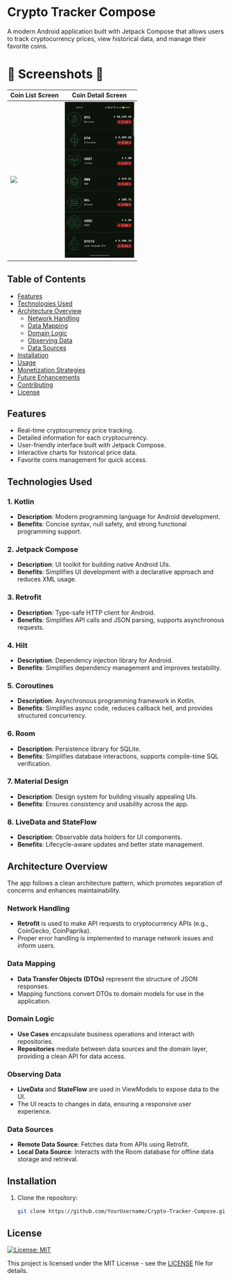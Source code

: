 # Crypto Tracker Compose

A modern Android application built with Jetpack Compose that allows users to track cryptocurrency prices, view historical data, and manage their favorite coins.

# :camera_flash: **Screenshots** :camera_flash:

| Coin List  Screen                                   | Coin Detail  Screen                                     |
|-----------------------------------------------------|-------------------------------------------------------|
| <img width="160" src="./assets/CoinListScreen.gif"> | <img width="160" src="./assets/CoinDetailScreen.gif"> |



## Table of Contents

- [Features](#features)
- [Technologies Used](#technologies-used)
- [Architecture Overview](#architecture-overview)
  - [Network Handling](#network-handling)
  - [Data Mapping](#data-mapping)
  - [Domain Logic](#domain-logic)
  - [Observing Data](#observing-data)
  - [Data Sources](#data-sources)
- [Installation](#installation)
- [Usage](#usage)
- [Monetization Strategies](#monetization-strategies)
- [Future Enhancements](#future-enhancements)
- [Contributing](#contributing)
- [License](#license)

## Features

- Real-time cryptocurrency price tracking.
- Detailed information for each cryptocurrency.
- User-friendly interface built with Jetpack Compose.
- Interactive charts for historical price data.
- Favorite coins management for quick access.

## Technologies Used

### 1. Kotlin
- **Description**: Modern programming language for Android development.
- **Benefits**: Concise syntax, null safety, and strong functional programming support.

### 2. Jetpack Compose
- **Description**: UI toolkit for building native Android UIs.
- **Benefits**: Simplifies UI development with a declarative approach and reduces XML usage.

### 3. Retrofit
- **Description**: Type-safe HTTP client for Android.
- **Benefits**: Simplifies API calls and JSON parsing, supports asynchronous requests.

### 4. Hilt
- **Description**: Dependency injection library for Android.
- **Benefits**: Simplifies dependency management and improves testability.

### 5. Coroutines
- **Description**: Asynchronous programming framework in Kotlin.
- **Benefits**: Simplifies async code, reduces callback hell, and provides structured concurrency.

### 6. Room
- **Description**: Persistence library for SQLite.
- **Benefits**: Simplifies database interactions, supports compile-time SQL verification.

### 7. Material Design
- **Description**: Design system for building visually appealing UIs.
- **Benefits**: Ensures consistency and usability across the app.

### 8. LiveData and StateFlow
- **Description**: Observable data holders for UI components.
- **Benefits**: Lifecycle-aware updates and better state management.

## Architecture Overview

The app follows a clean architecture pattern, which promotes separation of concerns and enhances maintainability.

### Network Handling
- **Retrofit** is used to make API requests to cryptocurrency APIs (e.g., CoinGecko, CoinPaprika).
- Proper error handling is implemented to manage network issues and inform users.

### Data Mapping
- **Data Transfer Objects (DTOs)** represent the structure of JSON responses.
- Mapping functions convert DTOs to domain models for use in the application.

### Domain Logic
- **Use Cases** encapsulate business operations and interact with repositories.
- **Repositories** mediate between data sources and the domain layer, providing a clean API for data access.

### Observing Data
- **LiveData** and **StateFlow** are used in ViewModels to expose data to the UI.
- The UI reacts to changes in data, ensuring a responsive user experience.

### Data Sources
- **Remote Data Source**: Fetches data from APIs using Retrofit.
- **Local Data Source**: Interacts with the Room database for offline data storage and retrieval.

## Installation

1. Clone the repository:
   ```bash
   git clone https://github.com/YourUsername/Crypto-Tracker-Compose.git


## License

[![License: MIT](https://img.shields.io/badge/License-MIT-yellow.svg)](LICENSE)

This project is licensed under the MIT License - see the [LICENSE](LICENSE) file for details.
